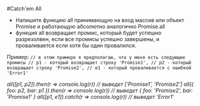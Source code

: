 #Catch'em All

+ Напишите функцию all принимающую на вход массив или объект Promise и работающую абсолютно аналогично Promise.all
+ функция all возвращает промис, который будет успешно разрезолвен, если все промисы успешно завершены, и проваливается если хотя бы один провалился.

Пример:
`// в этом примере я предполагаю, что у меня есть следующие промисы
// p1 - который возвращает строку 'Promise1',
// p2 - который возвращает строку 'Promise2',
// e1 - который проваливается с ошибкой 'Error1'`

*all([p1, p2]).then(r => console.log(r)) // выведет ['Promise1', 'Promise2']*
*all({ foo: p2, bar: p1 }).then(r => console.log(r)) // выведет { foo: 'Promise2', bar: 'Promise1' }*
*all([p1, e1]).catch(r => console.log(r)) // выведет 'Error1'*